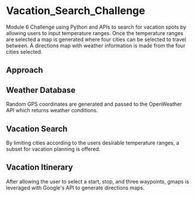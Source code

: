 # Vacation_Search_Challenge
Module 6 Challenge using Python and APIs to search for vacation spots by allowing users to input temperature ranges.  Once the temperature ranges are selected a map is generated where four cities can be selected to travel between.  A directions map with weather information is made from the four cities selected.

##  Approach
## Weather Database
Random GPS coordinates are generated and passed to the OpenWeather API which returns weather conditions.

## Vacation Search
By limiting cities according to the users desirable temperature ranges, a subset for vacation planning is offered.

## Vacation Itinerary
After allowing the user to select a start, stop, and three waypoints, gmaps is leveraged with Google's API to generate directions maps.
